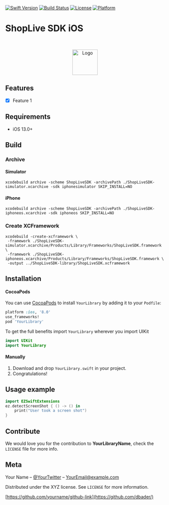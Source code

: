 
[![Swift Version][swift-image]][swift-url]
[![Build Status][travis-image]][travis-url]
[![License][license-image]][license-url]
[![Platform](https://img.shields.io/cocoapods/p/LFAlertController.svg?style=flat)](http://cocoapods.org/pods/LFAlertController)

# ShopLive SDK iOS
<br />
<p align="center">
  <a href="https://www.shoplive.cloud/en">
    <img src="https://avatars.githubusercontent.com/u/74698543?s=200&v=4" alt="Logo" width="80" height="80">
  </a>
</p>

## Features

- [x] Feature 1

## Requirements

- iOS 13.0+

## Build

### Archive

#### Simulator
```
xcodebuild archive -scheme ShopLiveSDK -archivePath ./ShopLiveSDK-simulator.xcarchive -sdk iphonesimulator SKIP_INSTALL=NO
```

#### iPhone
```
xcodebuild archive -scheme ShopLiveSDK -archivePath ./ShopLiveSDK-iphoneos.xcarchive -sdk iphoneos SKIP_INSTALL=NO
```

### Create XCFramework

```
xcodebuild -create-xcframework \
 -framework ./ShopLiveSDK-simulator.xcarchive/Products/Library/Frameworks/ShopLiveSDK.framework \
 -framework ./ShopLiveSDK-iphoneos.xcarchive/Products/Library/Frameworks/ShopLiveSDK.framework \
 -output ../ShopLiveSDK-library/ShopLiveSDK.xcframework
```


## Installation

#### CocoaPods
You can use [CocoaPods](http://cocoapods.org/) to install `YourLibrary` by adding it to your `Podfile`:

```ruby
platform :ios, '8.0'
use_frameworks!
pod 'YourLibrary'
```

To get the full benefits import `YourLibrary` wherever you import UIKit

``` swift
import UIKit
import YourLibrary
```

#### Manually
1. Download and drop ```YourLibrary.swift``` in your project.  
2. Congratulations!  

## Usage example

```swift
import EZSwiftExtensions
ez.detectScreenShot { () -> () in
    print("User took a screen shot")
}
```

## Contribute

We would love you for the contribution to **YourLibraryName**, check the ``LICENSE`` file for more info.

## Meta

Your Name – [@YourTwitter](https://twitter.com/dbader_org) – YourEmail@example.com

Distributed under the XYZ license. See ``LICENSE`` for more information.

[https://github.com/yourname/github-link](https://github.com/dbader/)

[swift-image]:https://img.shields.io/badge/swift-3.0-orange.svg
[swift-url]: https://swift.org/
[license-image]: https://img.shields.io/badge/License-MIT-blue.svg
[license-url]: LICENSE
[travis-image]: https://img.shields.io/travis/dbader/node-datadog-metrics/master.svg?style=flat-square
[travis-url]: https://travis-ci.org/dbader/node-datadog-metrics
[codebeat-image]: https://codebeat.co/badges/c19b47ea-2f9d-45df-8458-b2d952fe9dad
[codebeat-url]: https://codebeat.co/projects/github-com-vsouza-awesomeios-com
